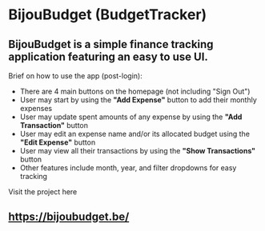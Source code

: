 
# BijouBudget (BudgetTracker)

## BijouBudget is a simple finance tracking application featuring an easy to use UI.

Brief on how to use the app (post-login):  
* There are 4 main buttons on the homepage (not including "Sign Out")  
* User may start by using the **"Add Expense"** button to add their monthly expenses  
* User may update spent amounts of any expense by using the **"Add Transaction"** button  
* User may edit an expense name and/or its allocated budget using the **"Edit Expense"** button  
* User may view all their transactions by using the **"Show Transactions"** button  
* Other features include month, year, and filter dropdowns for easy tracking

Visit the project here  
## https://bijoubudget.be/